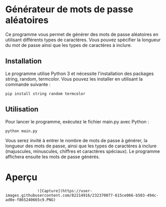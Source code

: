 
# Générateur de mots de passe aléatoires

Ce programme vous permet de générer des mots de passe aléatoires en utilisant différents types de caractères. Vous pouvez spécifier la longueur du mot de passe ainsi que les types de caractères à inclure.

## Installation
Le programme utilise Python 3 et nécessite l'installation des packages string, random, termcolor. Vous pouvez les installer en utilisant la commande suivante :

```
pip install string random termcolor
```

## Utilisation 
Pour lancer le programme, exécutez le fichier main.py avec Python :

```
python main.py
```
Vous serez invité à entrer le nombre de mots de passe à générer, la longueur des mots de passe, ainsi que les types de caractères à inclure (majuscules, minuscules, chiffres et caractères spéciaux). Le programme affichera ensuite les mots de passe générés.

# Aperçu
                  ![Capture](https://user-images.githubusercontent.com/82214916/232370077-615ce066-b503-494c-ad0e-f865240665c9.PNG)


